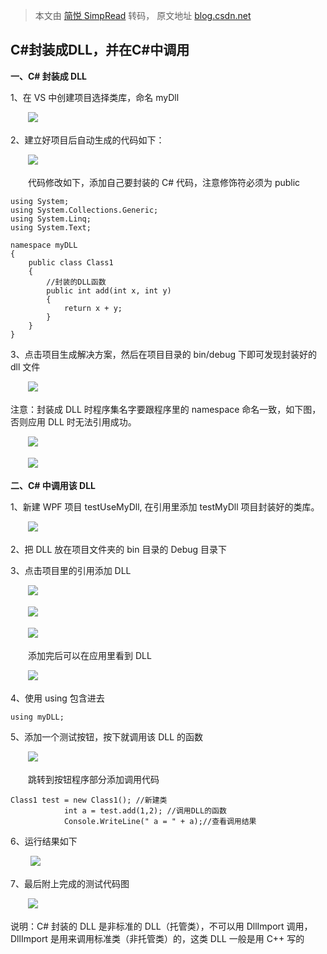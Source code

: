> 本文由 [简悦 SimpRead](http://ksria.com/simpread/) 转码， 原文地址 [blog.csdn.net](https://blog.csdn.net/Pei_hua100/article/details/108239225?ops_request_misc=%257B%2522request%255Fid%2522%253A%2522170372686516800211578659%2522%252C%2522scm%2522%253A%252220140713.130102334..%2522%257D&request_id=170372686516800211578659&biz_id=0&utm_medium=distribute.pc_search_result.none-task-blog-2~all~sobaiduend~default-1-108239225-null-null.142^v99^control&utm_term=C%23%E8%B0%83%E7%94%A8C%23%E7%9A%84DLL&spm=1018.2226.3001.4187)

## C#封装成DLL，并在C#中调用

**一、C# 封装成 DLL**

1、在 VS 中创建项目选择类库，命名 myDll

　　![](https://imgconvert.csdnimg.cn/aHR0cHM6Ly9pbWcyMDE4LmNuYmxvZ3MuY29tL2Jsb2cvMTQzMzc3MS8yMDE5MDEvMTQzMzc3MS0yMDE5MDExODEzNTE0MzQ1MS0xMTU2NjY2MzQzLnBuZw?x-oss-process=image/format,png)

2、建立好项目后自动生成的代码如下：

　　![](https://imgconvert.csdnimg.cn/aHR0cHM6Ly9pbWcyMDE4LmNuYmxvZ3MuY29tL2Jsb2cvMTQzMzc3MS8yMDE5MDEvMTQzMzc3MS0yMDE5MDExODEzNTI1MTk0My0zMTY0MzI1NjMucG5n?x-oss-process=image/format,png)

　　代码修改如下，添加自己要封装的 C# 代码，注意修饰符必须为 public

```
using System;
using System.Collections.Generic;
using System.Linq;
using System.Text;

namespace myDLL
{
    public class Class1
    {
        //封装的DLL函数
        public int add(int x, int y)
        {
            return x + y;
        }
    }
}
```

3、点击项目生成解决方案，然后在项目目录的 bin/debug 下即可发现封装好的 dll 文件

　　![](https://imgconvert.csdnimg.cn/aHR0cHM6Ly9pbWcyMDE4LmNuYmxvZ3MuY29tL2Jsb2cvMTQzMzc3MS8yMDE5MDEvMTQzMzc3MS0yMDE5MDExODEzNTg1MjkxMS0xMjUyMTI5MjU2LnBuZw?x-oss-process=image/format,png)

注意：封装成 DLL 时程序集名字要跟程序里的 namespace 命名一致，如下图，否则应用 DLL 时无法引用成功。

　　![](https://imgconvert.csdnimg.cn/aHR0cHM6Ly9pbWcyMDE4LmNuYmxvZ3MuY29tL2Jsb2cvMTQzMzc3MS8yMDE5MDIvMTQzMzc3MS0yMDE5MDIxMzExNTIwMDA5Mi0xNjI0NTM0ODk1LnBuZw?x-oss-process=image/format,png)

　　![](https://imgconvert.csdnimg.cn/aHR0cHM6Ly9pbWcyMDE4LmNuYmxvZ3MuY29tL2Jsb2cvMTQzMzc3MS8yMDE5MDIvMTQzMzc3MS0yMDE5MDIxMzExNTI0NjY3Ny0yMDQ4MzQ0NDQ4LnBuZw?x-oss-process=image/format,png)

**二、C# 中调用该 DLL**

1、新建 WPF 项目 testUseMyDll, 在引用里添加 testMyDll 项目封装好的类库。

　　![](https://imgconvert.csdnimg.cn/aHR0cHM6Ly9pbWcyMDE4LmNuYmxvZ3MuY29tL2Jsb2cvMTQzMzc3MS8yMDE5MDEvMTQzMzc3MS0yMDE5MDExODE0MDIyNTE3MS00ODA3MzAzNDcucG5n?x-oss-process=image/format,png)

2、把 DLL 放在项目文件夹的 bin 目录的 Debug 目录下

3、点击项目里的引用添加 DLL

　　![](https://imgconvert.csdnimg.cn/aHR0cHM6Ly9pbWcyMDE4LmNuYmxvZ3MuY29tL2Jsb2cvMTQzMzc3MS8yMDE5MDEvMTQzMzc3MS0yMDE5MDExODE0MDYyNzIwMC0xNzY0MzEyMjgyLnBuZw?x-oss-process=image/format,png)

　　![](https://imgconvert.csdnimg.cn/aHR0cHM6Ly9pbWcyMDE4LmNuYmxvZ3MuY29tL2Jsb2cvMTQzMzc3MS8yMDE5MDEvMTQzMzc3MS0yMDE5MDExODE0MDkwOTI2NC0xNjQzOTgwOTQucG5n?x-oss-process=image/format,png)

　　![](https://imgconvert.csdnimg.cn/aHR0cHM6Ly9pbWcyMDE4LmNuYmxvZ3MuY29tL2Jsb2cvMTQzMzc3MS8yMDE5MDEvMTQzMzc3MS0yMDE5MDExODE0MDk0MzIwNy0xMzc2ODIwMDczLnBuZw?x-oss-process=image/format,png)

　　添加完后可以在应用里看到 DLL

　　![](https://imgconvert.csdnimg.cn/aHR0cHM6Ly9pbWcyMDE4LmNuYmxvZ3MuY29tL2Jsb2cvMTQzMzc3MS8yMDE5MDEvMTQzMzc3MS0yMDE5MDExODE0MTEzNDE5MS0xMDc2NTg4Mzg1LnBuZw?x-oss-process=image/format,png)

4、使用 using 包含进去

```
using myDLL;
```

5、添加一个测试按钮，按下就调用该 DLL 的函数

　　![](https://imgconvert.csdnimg.cn/aHR0cHM6Ly9pbWcyMDE4LmNuYmxvZ3MuY29tL2Jsb2cvMTQzMzc3MS8yMDE5MDEvMTQzMzc3MS0yMDE5MDExODE0MDQxMzU2Mi0xNTUwNTA4MzM1LnBuZw?x-oss-process=image/format,png)

　　跳转到按钮程序部分添加调用代码

```
Class1 test = new Class1(); //新建类
            int a = test.add(1,2); //调用DLL的函数
            Console.WriteLine(" a = " + a);//查看调用结果
```

6、运行结果如下

　　 ![](https://imgconvert.csdnimg.cn/aHR0cHM6Ly9pbWcyMDE4LmNuYmxvZ3MuY29tL2Jsb2cvMTQzMzc3MS8yMDE5MDEvMTQzMzc3MS0yMDE5MDExODE0MTgzMjExOC0yMDQ2ODQ2NDE5LnBuZw?x-oss-process=image/format,png)

7、最后附上完成的测试代码图

　　![](https://imgconvert.csdnimg.cn/aHR0cHM6Ly9pbWcyMDE4LmNuYmxvZ3MuY29tL2Jsb2cvMTQzMzc3MS8yMDE5MDEvMTQzMzc3MS0yMDE5MDExODE0MTk0OTkxMi0xOTA1MjQ3ODMxLnBuZw?x-oss-process=image/format,png)

说明：C# 封装的 DLL 是非标准的 DLL（托管类），不可以用 DllImport 调用，DllImport 是用来调用标准类（非托管类）的，这类 DLL 一般是用 C++ 写的